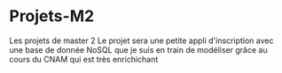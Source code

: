 # Projets-M2
Les projets de master 2
Le projet sera une petite appli d'inscription avec une base de donnée NoSQL que je suis en train de modéliser grâce au cours du CNAM qui est très enrichichant
